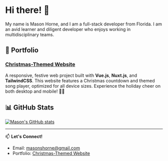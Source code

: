 # Hi there! 👋  
My name is Mason Horne, and I am a full-stack developer from Florida. I am an avid learner and diligent developer who enjoys working in multidisciplinary teams.

## 🎄 Portfolio  
### [Christmas-Themed Website](https://christmas-website-two.vercel.app/)  
A responsive, festive web project built with **Vue.js**, **Nuxt.js**, and **TailwindCSS**. This website features a Christmas countdown and themed song player, optimized for all device sizes. Experience the holiday cheer on both desktop and mobile! 🎅🎁

## 📊 GitHub Stats  
[![Mason's GitHub stats](https://github-readme-stats.vercel.app/api?username=masonscotthorne&show_icons=true&theme=tokyonight)](https://github.com/anuraghazra/github-readme-stats)

---

📫 **Let's Connect!**  
- Email: [masonshorne@gmail.com](mailto:masonshorne@gmail.com)  
- Portfolio: [Christmas-Themed Website](https://christmas-website-two.vercel.app/)
